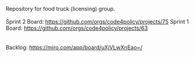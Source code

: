 Repository for food truck (licensing) group. <br><br>
Sprint 2 Board: https://github.com/orgs/code4policy/projects/75
Sprint 1 Board: https://github.com/orgs/code4policy/projects/63 <br>
<br><br>
Backlog: https://miro.com/app/board/uXjVLwXnEao=/
